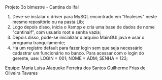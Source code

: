 Projeto 3o bimestre - Cantina do Ifal
1. Deve-se instalar o driver para MySQL encontrado em "Realeses" neste mesmo repositório ou na pasta Lib;
2. Logo depois disso, inicia o Xampp e cria uma base de dados de nome "cantinaif", com usuario root e senha vazia;
3. Depois disso, pode-se inicializar o arquivo MainGUI.java e usar o programa tranquilamente;
4. Há um registro default para fazer login sem que seja necessário cadastrar um funcionário no banco. Para acessar com o login do gerente, use: LOGIN = 001; NOME = ADM; SENHA = 123;

Equipe:
Maria Luísa Alaquoke Ferreira dos Santos
Guilherme Frias de Oliveira Tavares
